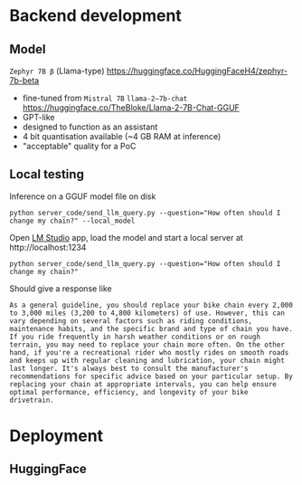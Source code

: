 # Backend development 

## Model
`Zephyr 7B β` (Llama-type) https://huggingface.co/HuggingFaceH4/zephyr-7b-beta
- fine-tuned from `Mistral 7B`
`llama-2–7b-chat` https://huggingface.co/TheBloke/Llama-2-7B-Chat-GGUF
- GPT-like
- designed to function as an assistant
- 4 bit quantisation available (~4 GB RAM at inference) 
- "acceptable" quality for a PoC

## Local testing 
Inference on a GGUF model file on disk 
```shell
python server_code/send_llm_query.py --question="How often should I change my chain?" --local_model
```

Open [LM Studio](https://lmstudio.ai/) app, load the model and start a local server at http://localhost:1234 
```shell
python server_code/send_llm_query.py --question="How often should I change my chain?"
```
Should give a response like
```text
As a general guideline, you should replace your bike chain every 2,000 to 3,000 miles (3,200 to 4,800 kilometers) of use. However, this can vary depending on several factors such as riding conditions, maintenance habits, and the specific brand and type of chain you have. If you ride frequently in harsh weather conditions or on rough terrain, you may need to replace your chain more often. On the other hand, if you're a recreational rider who mostly rides on smooth roads and keeps up with regular cleaning and lubrication, your chain might last longer. It's always best to consult the manufacturer's recommendations for specific advice based on your particular setup. By replacing your chain at appropriate intervals, you can help ensure optimal performance, efficiency, and longevity of your bike drivetrain.
```

# Deployment

## HuggingFace

